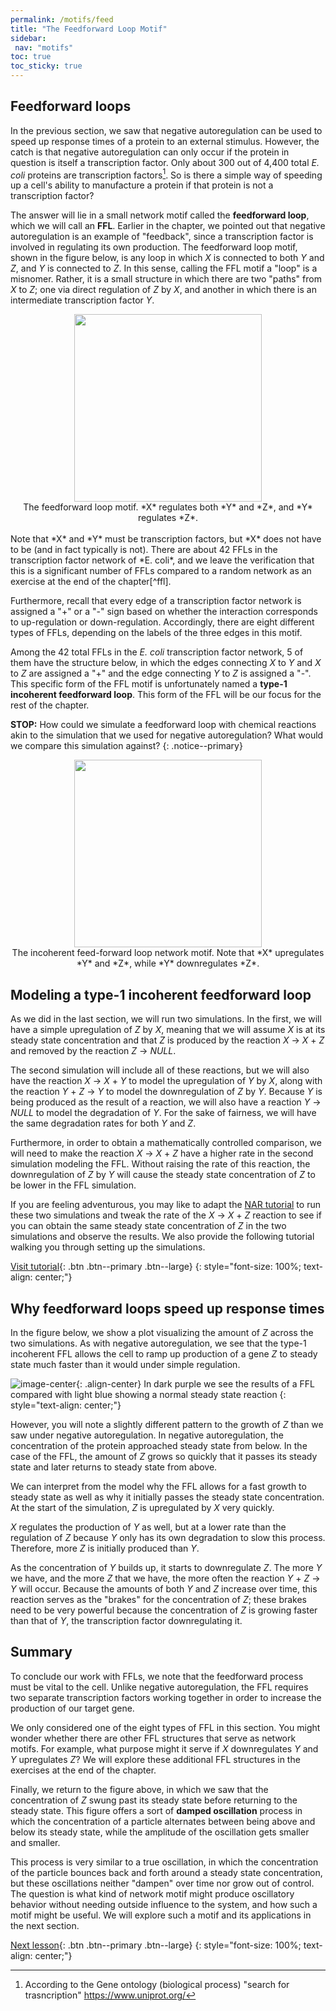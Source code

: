 ```yaml
---
permalink: /motifs/feed
title: "The Feedforward Loop Motif"
sidebar:
 nav: "motifs"
toc: true
toc_sticky: true
---
```


## Feedforward loops

In the previous section, we saw that negative autoregulation can be used to speed up response times of a protein to an external stimulus.  However, the catch is that negative autoregulation can only occur if the protein in question is itself a transcription factor. Only about 300 out of 4,400 total *E. coli* proteins are transcription factors[^tfNumber]. So is there a simple way of speeding up a cell's ability to manufacture a protein if that protein is not a transcription factor?

The answer will lie in a small network motif called the **feedforward loop**, which we will call an **FFL**. Earlier in the chapter, we pointed out that negative autoregulation is an example of "feedback", since a transcription factor is involved in regulating its own production. The feedforward loop motif, shown in the figure below, is any loop in which *X* is connected to both *Y* and *Z*, and *Y* is connected to *Z*. In this sense, calling the FFL motif a "loop" is a misnomer. Rather, it is a small structure in which there are two "paths" from *X* to *Z*; one via direct regulation of *Z* by *X*, and another in which there is an intermediate transcription factor *Y*.

<center>
<img src="../assets/images/feed-forward_loop.png" width="300">
<figcaption>The feedforward loop motif. *X* regulates both *Y* and *Z*, and *Y* regulates *Z*.</figcaption>
</center>

<br>
Note that *X* and *Y* must be transcription factors, but *X* does not have to be (and in fact typically is not). There are about 42 FFLs in the transcription factor network of *E. coli*, and we leave the verification that this is a significant number of FFLs compared to a random network as an exercise at the end of the chapter[^ffl].

Furthermore, recall that every edge of a transcription factor network is assigned a "+" or a "-" sign based on whether the interaction corresponds to up-regulation or down-regulation. Accordingly, there are eight different types of FFLs, depending on the labels of the three edges in this motif.

Among the 42 total FFLs in the *E. coli* transcription factor network, 5 of them have the structure below, in which the edges connecting *X* to *Y* and *X* to *Z* are assigned a "+" and the edge connecting *Y* to *Z* is assigned a "-". This specific form of the FFL motif is unfortunately named a **type-1 incoherent feedforward loop**. This form of the FFL will be our focus for the rest of the chapter.

**STOP:** How could we simulate a feedforward loop with chemical reactions akin to the simulation that we used for negative autoregulation? What would we compare this simulation against?
{: .notice--primary}

<center>
<img src="../assets/images/type-1_incoherent_feed-forward_loop.png" width="300">
<figcaption>The incoherent feed-forward loop network motif. Note that *X* upregulates *Y* and *Z*, while *Y* downregulates *Z*.</figcaption>
</center>

## Modeling a type-1 incoherent feedforward loop

As we did in the last section, we will run two simulations. In the first, we will have a simple upregulation of *Z* by *X*, meaning that we will assume *X* is at its steady state concentration and that *Z* is produced by the reaction *X* → *X* + *Z* and removed by the reaction *Z* → *NULL*.

The second simulation will include all of these reactions, but we will also have the reaction *X* → *X* + *Y* to model the upregulation of *Y* by *X*, along with the reaction *Y* + *Z* → *Y* to model the downregulation of *Z* by *Y*. Because *Y* is being produced as the result of a reaction, we will also have a reaction *Y* → *NULL* to model the degradation of *Y*. For the sake of fairness, we will have the same degradation rates for both *Y* and *Z*.

Furthermore, in order to obtain a mathematically controlled comparison, we will need to make the reaction *X* → *X* + *Z* have a higher rate in the second simulation modeling the FFL. Without raising the rate of this reaction, the downregulation of *Z* by *Y* will cause the steady state concentration of *Z* to be lower in the FFL simulation.

If you are feeling adventurous, you may like to adapt the [NAR tutorial](motifs_tutorial_nar) to run these two simulations and tweak the rate of the *X* → *X* + *Z* reaction to see if you can obtain the same steady state concentration of *Z* in the two simulations and observe the results. We also provide the following tutorial walking you through setting up the simulations.

[Visit tutorial](tutorial_feed){: .btn .btn--primary .btn--large}
{: style="font-size: 100%; text-align: center;"}

## Why feedforward loops speed up response times

In the figure below, we show a plot visualizing the amount of *Z* across the two simulations. As with negative autoregulation, we see that the type-1 incoherent FFL allows the cell to ramp up production of a gene *Z* to steady state much faster than it would under simple regulation.

![image-center](../assets/images/ffl_graph.PNG){: .align-center}
In dark purple we see the results of a FFL compared with light blue showing a normal steady state reaction
{: style="text-align: center;"}

However, you will note a slightly different pattern to the growth of *Z* than we saw under negative autoregulation. In negative autoregulation, the concentration of the protein approached steady state from below. In the case of the FFL, the amount of *Z* grows so quickly that it passes its steady state and later returns to steady state from above.

We can interpret from the model why the FFL allows for a fast growth to steady state as well as why it initially passes the steady state concentration. At the start of the simulation, *Z* is upregulated by *X* very quickly.

*X* regulates the production of *Y* as well, but at a lower rate than the regulation of *Z* because *Y* only has its own degradation to slow this process. Therefore, more *Z* is initially produced than *Y*.

As the concentration of *Y* builds up, it starts to downregulate *Z*. The more *Y* we have, and the more *Z* that we have, the more often the reaction *Y* + *Z* → *Y* will occur. Because the amounts of both *Y* and *Z* increase over time, this reaction serves as the "brakes" for the concentration of *Z*; these brakes need to be very powerful because the concentration of *Z* is growing faster than that of *Y*, the transcription factor downregulating it.

## Summary

To conclude our work with FFLs, we note that the feedforward process must be vital to the cell. Unlike negative autoregulation, the FFL requires two separate transcription factors working together in order to increase the production of our target gene.

We only considered one of the eight types of FFL in this section. You might wonder whether there are other FFL structures that serve as network motifs.  For example, what purpose might it serve if *X* downregulates *Y* and *Y* upregulates *Z*? We will explore these additional FFL structures in the exercises at the end of the chapter.

Finally, we return to the figure above, in which we saw that the concentration of *Z* swung past its steady state before returning to the steady state. This figure offers a sort of **damped oscillation** process in which the concentration of a particle alternates between being above and below its steady state, while the amplitude of the oscillation gets smaller and smaller.

This process is very similar to a true oscillation, in which the concentration of the particle bounces back and forth around a steady state concentration, but these oscillations neither "dampen" over time nor grow out of control. The question is what kind of network motif might produce oscillatory behavior without needing outside influence to the system, and how such a motif might be useful. We will explore such a motif and its applications in the next section.

[Next lesson](oscillators){: .btn .btn--primary .btn--large}
{: style="font-size: 100%; text-align: center;"}

[^tfNumber]: According to the Gene ontology (biological process)
"search for trasncription" https://www.uniprot.org/

[^ffl]: Mangan, S., & Alon, U. (2003). Structure and function of the feed-forward loop network motif. Proceedings of the National Academy of Sciences of the United States of America, 100(21), 11980–11985. https://doi.org/10.1073/pnas.2133841100
